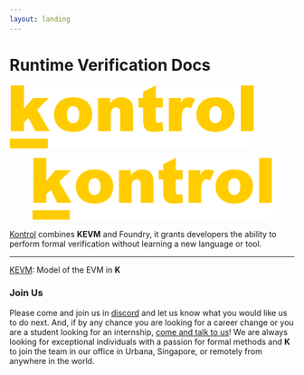 ```yaml
---
layout: landing
---
```


# Runtime Verification Docs

<div align="left">

[![kontrol-logo](https://github.com/runtimeverification/gitbook-home/blob/main/.gitbook/assets/kontrol%20logo%20yellow.png?raw=true)]([https://some.site/your-link.html](https://docs.runtimeverification.com/kontrol/))
<figure><img src=".gitbook/assets/kontrol logo yellow.png" alt=""><figcaption></figcaption></figure>

</div>

[Kontrol](http://127.0.0.1:5000/o/MwuC1PgHx91Qm96rVCnq/s/T2KVb4tqbNdAsPxsEyPQ/ "mention") combines **KEVM** and Foundry, it grants developers the ability to perform formal verification without learning a new language or tool.&#x20;

***

[KEVM](http://127.0.0.1:5000/o/MwuC1PgHx91Qm96rVCnq/s/nXIoktUrQI0xNHjxIyRH/ "mention"): Model of the EVM in **K**

### Join Us

Please come and join us in [discord](https://discord.com/invite/CurfmXNtbN) and let us know what you would like us to do next. And, if by any chance you are looking for a career change or you are a student looking for an internship, [come and talk to us](https://runtimeverification.com/careers)! We are always looking for exceptional individuals with a passion for formal methods and **K** to join the team in our office in Urbana, Singapore, or remotely from anywhere in the world.
